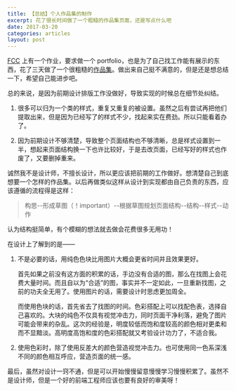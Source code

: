 ```yaml
---
title: 【总结】个人作品集的制作
excerpt: 花了很长时间做了一个粗糙的作品集页面，还是写点什么吧
date: 2017-03-20
categories: articles
layout: post
---
```


[FCC][1] 上有一个作业，要求做一个 portfolio，也是为了自己找工作能有展示的东西，花了三天做了一个很粗糙的[作品集][2]。做出来自己挺不满意的，但是还是想总结一下，希望自己能进步吧。

总的来说，是因为前期设计排版工作没做好，导致实现的时候总在细节处纠结。

1. 很多可以归为一个类的样式，重复又重复的被设置。虽然之后有尝试再把他们提取出来，但是因为已经写了的样式不少，找起来实在费劲。所以只能看着办了。

2. 因为前期设计不够清楚，导致整个页面结构也不够清晰，总是样式设置到一半，想起来页面结构换一下也许比较好，于是去改页面，已经写好的样式也作废了，又要删掉重来。

诚然我不是设计师，不擅长设计，所以更应该把前期的工作做好。想清楚自己到底想要一个怎样的作品集。以后再做类似这样从设计到实现都由自己负责的东西，应该遵循的流程得是这样：

> 构思--形成草图（！important）--根据草图规划页面结构--结构--样式--动作

认为结构挺简单，有个模糊的想法就去做会花费很多无用功！

在设计上了解到的是——

1. 不是必要的话，用纯色色块比用图片大概会更省时间并且效果更好。 

    首先如果之前没有这方面的积累的话，手边没有合适的图，那么在找图上会花费大量时间。而且自以为“合适”的图，事实并不一定如此，一旦重新找图，之前的功夫全无用了。使用图片的话，需要设计时思虑更加周全。

    而使用色块的话，首先省去了找图的时间。色彩搭配上可以找配色表，选择自己喜欢的。大块的纯色不仅具有视觉冲击力，同时页面干净利落，避免了图片可能会带来的杂乱。这次的经验是，明度较低而饱和度较高的颜色相对更柔和而不显黯淡。高明度高饱和度的色彩搭配就又考验设计功力了，不适合我。

2. 使用色彩时，除了使用反差大的颜色营造视觉冲击力。也可使用同一色系深浅不同的颜色相互呼应，营造页面的统一感。

最后，虽然对设计一窍不通，但是可以开始慢慢留意慢慢学习慢慢积累了。虽然不是设计师，但是一个好的前端工程师应该也要有良好的审美呀！

[1]:https://freecodecamp.cn/
[2]:https://theaao.github.io/Portfolio/